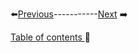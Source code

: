 


⬅️[Previous](../Chapter3/4.md)-----------[Next](../Chapter4/2.md) ➡️

[Table of contents ](../../table_of_contents.md)🚀 

